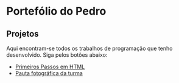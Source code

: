 # Portefólio do Pedro

## Projetos

Aqui encontram-se todos os trabalhos de programação que tenho desenvolvido. Siga pelos botões abaixo:


- [Primeiros Passos em HTML](https://pedooor.github.io/tabela/tabela.html)
- [Pauta fotográfica da turma](https://pedooor.github.io/tabela/tabela.html)
